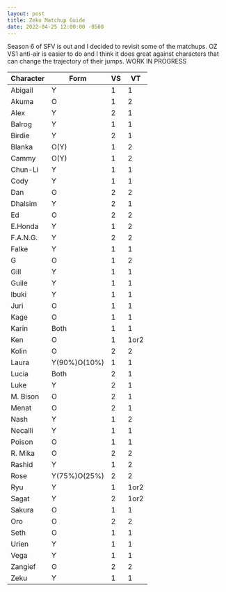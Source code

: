 ```yaml
---
layout: post
title: Zeku Matchup Guide
date: 2022-04-25 12:00:00 -0500
---
```


Season 6 of SFV is out and I decided to revisit some of the matchups. OZ VS1 anti-air is easier to do and I think it does great against characters that can change the trajectory of their jumps. WORK IN PROGRESS

<table>
		<thead>
			<tr>
				<th>Character</th>
				<th>Form</th>
				<th>VS</th>
				<th>VT</th>
			</tr>
		</thead>
		<tbody>
			<tr>
				<td>Abigail</td>
				<td class="YoungZ">Y</td>
				<td>1</td>
				<td>1</td>
			</tr>
			<tr>
				<td>Akuma</td>
				<td class="OldZ">O</td>
				<td>1</td>
				<td>2</td>
			</tr>
			<tr>
				<td>Alex</td>
				<td>Y</td>
				<td>2</td>
				<td>1</td>
			</tr>
			<tr>
				<td>Balrog</td>
				<td>Y</td>
				<td>1</td>
				<td>1</td>
			</tr>
			<tr>
				<td>Birdie</td>
				<td>Y</td>
				<td>2</td>
				<td>1</td>
			</tr>
			<tr>
				<td>Blanka</td>
				<td>O(Y)</td>
				<td>1</td>
				<td>2</td>
			</tr>
			<tr>
				<td>Cammy</td>
				<td>O(Y)</td>
				<td>1</td>
				<td>2</td>
			</tr>
			<tr>
				<td>Chun-Li</td>
				<td>Y</td>
				<td>1</td>
				<td>1</td>
			</tr>
			<tr>
				<td>Cody</td>
				<td>Y</td>
				<td>1</td>
				<td>1</td>
			</tr>
			<tr>
				<td>Dan</td>
				<td>O</td>
				<td>2</td>
				<td>2</td>
			</tr>
			<tr>
				<td>Dhalsim</td>
				<td>Y</td>
				<td>2</td>
				<td>1</td>
			</tr>
			<tr>
				<td>Ed</td>
				<td>O</td>
				<td>2</td>
				<td>2</td>
			</tr>
			<tr>
				<td>E.Honda</td>
				<td>Y</td>
				<td>1</td>
				<td>2</td>
			</tr>
			<tr>
				<td>F.A.N.G.</td>
				<td>Y</td>
				<td>2</td>
				<td>2</td>
			</tr>
			<tr>
				<td>Falke</td>
				<td>Y</td>
				<td>1</td>
				<td>1</td>
			</tr>
			<tr>
				<td>G</td>
				<td>O</td>
				<td>1</td>
				<td>2</td>
			</tr>
			<tr>
				<td>Gill</td>
				<td>Y</td>
				<td>1</td>
				<td>1</td>
			</tr>
			<tr>
				<td>Guile</td>
				<td>Y</td>
				<td>1</td>
				<td>1</td>
			</tr>
			<tr>
				<td>Ibuki</td>
				<td>Y</td>
				<td>1</td>
				<td>1</td>
			</tr>
			<tr>
				<td>Juri</td>
				<td>O</td>
				<td>1</td>
				<td>1</td>
			</tr>
			<tr>
				<td>Kage</td>
				<td>O</td>
				<td>1</td>
				<td>1</td>
			</tr>
			<tr>
				<td>Karin</td>
				<td>Both</td>
				<td>1</td>
				<td>1</td>
			</tr>
			<tr>
				<td>Ken</td>
				<td>O</td>
				<td>1</td>
				<td>1or2</td>
			</tr>
			<tr>
				<td>Kolin</td>
				<td>O</td>
				<td>2</td>
				<td>2</td>
			</tr>
			<tr>
				<td>Laura</td>
				<td>Y(90%)O(10%)</td>
				<td>1</td>
				<td>1</td>
			</tr>
			<tr>
				<td>Lucia</td>
				<td>Both</td>
				<td>2</td>
				<td>1</td>
			</tr>
			<tr>
				<td>Luke</td>
				<td>Y</td>
				<td>2</td>
				<td>1</td>
			</tr>
			<tr>
				<td>M. Bison</td>
				<td>O</td>
				<td>2</td>
				<td>1</td>
			</tr>
			<tr>
				<td>Menat</td>
				<td>O</td>
				<td>2</td>
				<td>1</td>
			</tr>
			<tr>
				<td>Nash</td>
				<td>Y</td>
				<td>1</td>
				<td>2</td>
			</tr>
			<tr>
				<td>Necalli</td>
				<td>Y</td>
				<td>1</td>
				<td>1</td>
			</tr>
			<tr>
				<td>Poison</td>
				<td>O</td>
				<td>1</td>
				<td>1</td>
			</tr>
			<tr>
				<td>R. Mika</td>
				<td>O</td>
				<td>2</td>
				<td>2</td>
			</tr>
			<tr>
				<td>Rashid</td>
				<td>Y</td>
				<td>1</td>
				<td>2</td>
			</tr>
			<tr>
				<td>Rose</td>
				<td>Y(75%)O(25%)</td>
				<td>2</td>
				<td>2</td>
			</tr>
			<tr>
				<td>Ryu</td>
				<td>Y</td>
				<td>1</td>
				<td>1or2</td>
			</tr>
			<tr>
				<td>Sagat</td>
				<td>Y</td>
				<td>2</td>
				<td>1or2</td>
			</tr>
			<tr>
				<td>Sakura</td>
				<td>O</td>
				<td>1</td>
				<td>1</td>
			</tr>
			<tr>
				<td>Oro</td>
				<td>O</td>
				<td>2</td>
				<td>2</td>
			</tr>
			<tr>
				<td>Seth</td>
				<td>O</td>
				<td>1</td>
				<td>1</td>
			</tr>
			<tr>
				<td>Urien</td>
				<td>Y</td>
				<td>1</td>
				<td>1</td>
			</tr>
			<tr>
				<td>Vega</td>
				<td>Y</td>
				<td>1</td>
				<td>1</td>
			</tr>
			<tr>
				<td>Zangief</td>
				<td>O</td>
				<td>2</td>
				<td>2</td>
			</tr>
			<tr>
				<td>Zeku</td>
				<td>Y</td>
				<td>1</td>
				<td>1</td>
			</tr>
		</tbody>
	</table>
